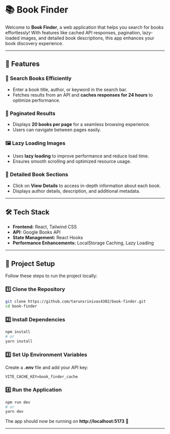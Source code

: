 # 📚 Book Finder

Welcome to **Book Finder**, a web application that helps you search for books effortlessly! With features like cached API responses, pagination, lazy-loaded images, and detailed book descriptions, this app enhances your book discovery experience.

---

## 🚀 Features

### 🔎 **Search Books Efficiently**
- Enter a book title, author, or keyword in the search bar.
- Fetches results from an API and **caches responses for 24 hours** to optimize performance.

### 📄 **Paginated Results**
- Displays **20 books per page** for a seamless browsing experience.
- Users can navigate between pages easily.

### 🖼️ **Lazy Loading Images**
- Uses **lazy loading** to improve performance and reduce load time.
- Ensures smooth scrolling and optimized resource usage.

### 📖 **Detailed Book Sections**
- Click on **View Details** to access in-depth information about each book.
- Displays author details, description, and additional metadata.

---

## 🛠️ Tech Stack

- **Frontend:** React, Tailwind CSS
- **API:** Google Books API 
- **State Management:** React Hooks
- **Performance Enhancements:** LocalStorage Caching, Lazy Loading

---

## 📂 Project Setup

Follow these steps to run the project locally:

### 1️⃣ Clone the Repository
```bash
git clone https://github.com/tarunsrinivas4302/book-finder.git
cd book-finder
```

### 2️⃣ Install Dependencies
```bash
npm install
# or
yarn install
```

### 3️⃣ Set Up Environment Variables
Create a **.env** file and add your API key:
```env
VITE_CACHE_KEY=book_finder_cache
```

### 4️⃣ Run the Application
```bash
npm run dev
# or
yarn dev
```

The app should now be running on **http://localhost:5173** 🚀

---


